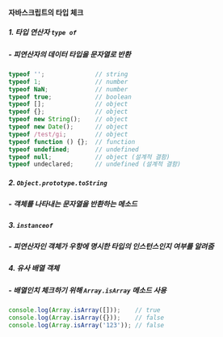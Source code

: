 #### 자바스크립트의 타입 체크
##### 1. 타입 연산자 `type of` 
##### - 피연산자의 데이터 타입을 문자열로 반환
```Javascript
typeof '';              // string
typeof 1;               // number
typeof NaN;             // number
typeof true;            // boolean
typeof [];              // object
typeof {};              // object
typeof new String();    // object
typeof new Date();      // object
typeof /test/gi;        // object
typeof function () {};  // function
typeof undefined;       // undefined
typeof null;            // object (설계적 결함)
typeof undeclared;      // undefined (설계적 결함)
```
##### 2. `Object.prototype.toString` 
##### - 객체를 나타내는 문자열을 반환하는 메소드
##### 3. `instanceof`
##### -  피연산자인 객체가 우항에 명시한 타입의 인스턴스인지 여부를 알려줌
##### 4. 유사 배열 객체
##### - 배열인치 체크하기 위해 `Array.isArray` 메소드 사용
```Javascript
console.log(Array.isArray([]));    // true
console.log(Array.isArray({}));    // false
console.log(Array.isArray('123')); // false
```